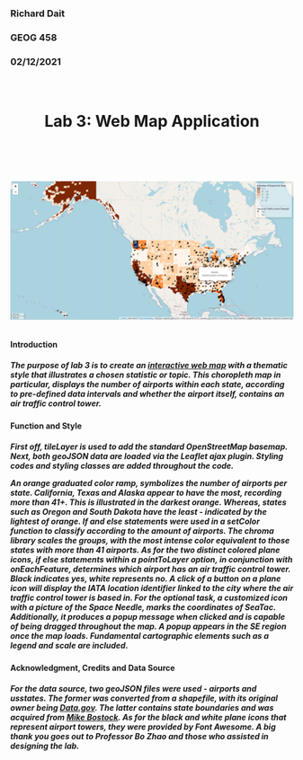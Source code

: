 <h3> Richard Dait
<h3> GEOG 458
<h3> 02/12/2021

</br>
</br>
</br>
<h1> <p align="center"> <b> Lab 3: Web Map Application</b> </p> </br>

![alt text](img/webmap.PNG)
<h4> <b> Introduction</b> </h4> <h5> <p align="left"> The purpose of lab 3 is to create an <a href="https://github.com/jakobzhao/geog458/tree/master/labs/lab03" target="_blank">interactive web map</a> with a thematic style that illustrates a chosen statistic or topic. This choropleth map in particular, displays the number of airports within each state, according to pre-defined data intervals and whether the airport itself, contains an air traffic control tower.</p> </h5>

<h4> <b> Function and Style </b> </h4>
<h5> <p align="left"> First off, tileLayer is used to add the standard OpenStreetMap basemap. Next, both geoJSON data are loaded via the Leaflet ajax plugin. Styling codes and styling classes are added throughout the code.

An orange graduated color ramp, symbolizes the number of airports per state. California, Texas and Alaska appear to have the most, recording more than 41+. This is illustrated in the darkest orange. Whereas, states such as Oregon and South Dakota have the least - indicated by the lightest of orange. If and else statements were used in a setColor function to classify according to the amount of airports. The chroma library scales the groups, with the most intense color equivalent to those states with more than 41 airports. As for the two distinct colored plane icons, if else statements within a pointToLayer option, in conjunction with onEachFeature, determines which airport has an air traffic control tower. Black indicates yes, white represents no. A click of a button on a plane icon will display the IATA location identifier linked to the city where the air traffic control tower is based in. For the optional task, a customized icon with a picture of the Space Needle, marks the coordinates of SeaTac. Additionally, it produces a popup message when clicked and is capable of being dragged throughout the map. A popup appears in the SE region once the map loads. Fundamental cartographic elements such as a legend and scale are included.

</p> </h5>

<h4> <b> Acknowledgment, Credits and Data Source </b> </h4>
<h5> <p> For the data source, two geoJSON files were used - airports and usstates. The former was converted from a shapefile, with its original owner being <a href = "https://catalog.data.gov/dataset/usgs-small-scale-dataset-airports-of-the-united-states-201207-shapefile" target = "_blank"> Data.gov</a>. The latter contains state boundaries and was acquired from <a href = "https://bost.ocks.org/mike/" target = "_blank"> Mike Bostock</a>. As for the black and white plane icons that represent airport towers, they were provided by Font Awesome. A big thank you goes out to Professor Bo Zhao and those who assisted in designing the lab.</p> </h5>
